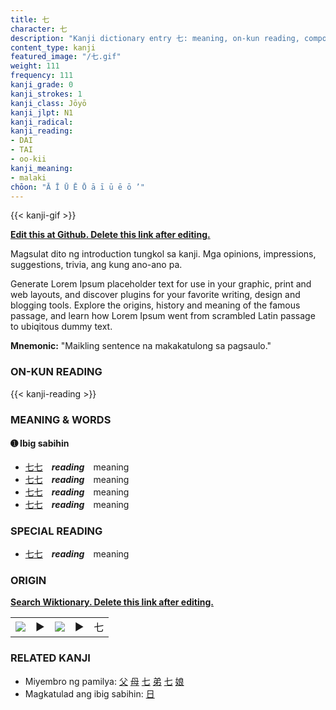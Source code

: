 ```yaml
---
title: 七
character: 七
description: "Kanji dictionary entry 七: meaning, on-kun reading, compounds, origin, related kanji"
content_type: kanji
featured_image: "/七.gif"
weight: 111
frequency: 111
kanji_grade: 0
kanji_strokes: 1
kanji_class: Jōyō
kanji_jlpt: N1
kanji_radical: 
kanji_reading: 
- DAI
- TAI
- oo-kii
kanji_meaning:
- malaki
chōon: "Ā Ī Ū Ē Ō ā ī ū ē ō ’"
---
```

[//]: # (Don't edit the line below. Kanji animated GIF code is automatically generated.)
{{< kanji-gif >}}

[//]: # (Edit below this line.)

**[Edit this at Github. Delete this link after editing.](https://github.com/tim0g/tim/tree/main/content/kanji/七/index.md)**

Magsulat dito ng introduction tungkol sa kanji. Mga opinions, impressions, suggestions, trivia, ang kung ano-ano pa.

Generate Lorem Ipsum placeholder text for use in your graphic, print and web layouts, and discover plugins for your favorite writing, design and blogging tools. Explore the origins, history and meaning of the famous passage, and learn how Lorem Ipsum went from scrambled Latin passage to ubiqitous dummy text.
 
**Mnemonic:** "Maikling sentence na makakatulong sa pagsaulo."

### ON-KUN READING

[//]: # (Don't edit the line below. ON-KUN READING code is automatically generated.)
{{< kanji-reading >}}

### MEANING & WORDS

#### ➊ **Ibig sabihin**
  - [七](../七)[七](../七)　***reading***　meaning
  - [七](../七)[七](../七)　***reading***　meaning
  - [七](../七)[七](../七)　***reading***　meaning
  - [七](../七)[七](../七)　***reading***　meaning

### SPECIAL READING
  - [七](../七)[七](../七)　***reading***　meaning

### ORIGIN

**[Search Wiktionary. Delete this link after editing.](https://wiktionary.org/wiki/七)**
<table class="kanji-table"><tr><td>
<img src="60px-七-bronze.svg.png">
</td><td>▶</td><td>
<img src="60px-七-oracle.svg.png">
</td><td>▶</td>
<td class="kanji-origin">七</td>
</tr></table>

### RELATED KANJI
- Miyembro ng pamilya: [父](../父) [母](../母) [七](../七) [弟](../弟) [七](../七) [娘](../娘)
- Magkatulad ang ibig sabihin: [日](../日)
